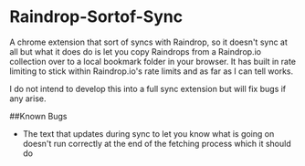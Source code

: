 # Raindrop-Sortof-Sync
A chrome extension that sort of syncs with Raindrop, so it doesn't sync at all but what it does do is let you copy Raindrops from a Raindrop.io collection over to a local bookmark folder in your browser. It has built in rate limiting to stick within Raindrop.io's rate limits and as far as I can tell works.

I do not intend to develop this into a full sync extension but will fix bugs if any arise.

##Known Bugs
- The text that updates during sync to let you know what is going on doesn't run correctly at the end of the fetching process which it should do

